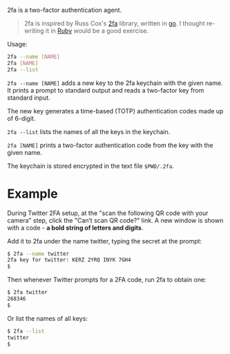 
2fa is a two-factor authentication agent.

> 2fa is inspired by Russ Cox's [2fa](https://github.com/rsc/2fa) library, written in [go](https://golang.org/). I thought re-writing it in [Ruby](https://www.ruby-lang.org/en/) would be a good exercise.

Usage:

```bash
2fa --name [NAME]
2fa [NAME]
2fa --list
```

`2fa --name [NAME]` adds a new key to the 2fa keychain with the given name. It prints a prompt to standard output and reads a two-factor key from standard input.

The new key generates a time-based (TOTP) authentication codes made up of 6-digit.

`2fa --list` lists the names of all the keys in the keychain.

`2fa [NAME]` prints a two-factor authentication code from the key with the given name.

The keychain is stored encrypted in the text file `$PWD/.2fa`.

# Example

During Twitter 2FA setup, at the "scan the following QR code with your camera" step, click the "Can’t scan QR code?" link. A new window is shown with a code - **a bold string of letters and digits**.

Add it to 2fa under the name twitter, typing the secret at the prompt:

```bash
$ 2fa --name twitter
2fa key for twitter: KERZ 2YRQ INYK 7GH4
$
```
Then whenever Twitter prompts for a 2FA code, run 2fa to obtain one:

```bash
$ 2fa twitter
268346
$
```

Or list the names of all keys:

```bash
$ 2fa --list
twitter
$
```
